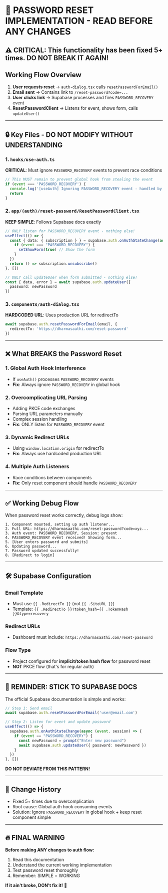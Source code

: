 # 🚨 PASSWORD RESET IMPLEMENTATION - READ BEFORE ANY CHANGES

## ⚠️ CRITICAL: This functionality has been fixed 5+ times. DO NOT BREAK IT AGAIN!

## Working Flow Overview
1. **User requests reset** → `auth-dialog.tsx` calls `resetPasswordForEmail()`
2. **Email sent** → Contains link to `/reset-password?code=...`
3. **User clicks link** → Supabase processes and fires `PASSWORD_RECOVERY` event
4. **ResetPasswordClient** → Listens for event, shows form, calls `updateUser()`

---

## 🔒 Key Files - DO NOT MODIFY WITHOUT UNDERSTANDING

### 1. `hooks/use-auth.ts`
**CRITICAL**: Must ignore `PASSWORD_RECOVERY` events to prevent race conditions

```typescript
// This MUST remain to prevent global hook from stealing the event
if (event === 'PASSWORD_RECOVERY') {
  console.log('[useAuth] Ignoring PASSWORD_RECOVERY event - handled by reset page')
  return
}
```

### 2. `app/(auth)/reset-password/ResetPasswordClient.tsx`
**KEEP SIMPLE**: Follows Supabase docs exactly

```typescript
// ONLY listen for PASSWORD_RECOVERY event - nothing else!
useEffect(() => {
  const { data: { subscription } } = supabase.auth.onAuthStateChange(async (event, session) => {
    if (event === "PASSWORD_RECOVERY") {
      setShowForm(true) // Show the form
    }
  })
  return () => subscription.unsubscribe()
}, [])

// ONLY call updateUser when form submitted - nothing else!
const { data, error } = await supabase.auth.updateUser({
  password: newPassword
})
```

### 3. `components/auth-dialog.tsx`
**HARDCODED URL**: Uses production URL for redirectTo

```typescript
await supabase.auth.resetPasswordForEmail(email, { 
  redirectTo: 'https://dharmasaathi.com/reset-password' 
})
```

---

## ❌ What BREAKS the Password Reset

### 1. **Global Auth Hook Interference**
- If `useAuth()` processes `PASSWORD_RECOVERY` events
- **Fix**: Always ignore `PASSWORD_RECOVERY` in global hook

### 2. **Overcomplicating URL Parsing**
- Adding PKCE code exchanges
- Parsing URL parameters manually
- Complex session handling
- **Fix**: ONLY listen for `PASSWORD_RECOVERY` event

### 3. **Dynamic Redirect URLs**
- Using `window.location.origin` for redirectTo
- **Fix**: Always use hardcoded production URL

### 4. **Multiple Auth Listeners**
- Race conditions between components
- **Fix**: Only reset component should handle `PASSWORD_RECOVERY`

---

## ✅ Working Debug Flow

When password reset works correctly, debug logs show:
```
1. Component mounted, setting up auth listener...
2. Full URL: https://dharmasaathi.com/reset-password?code=xyz...
3. Auth event: PASSWORD_RECOVERY, Session: present
4. PASSWORD_RECOVERY event received! Showing form...
5. [User enters password and submits]
6. Updating password...
7. Password updated successfully!
8. [Redirect to login]
```

---

## 🛠 Supabase Configuration

### Email Template
- Must use `{{ .RedirectTo }}` (not `{{ .SiteURL }}`)
- Template: `{{ .RedirectTo }}?token_hash={{ .TokenHash }}&type=recovery`

### Redirect URLs
- Dashboard must include: `https://dharmasaathi.com/reset-password`

### Flow Type
- Project configured for **implicit/token hash flow** for password reset
- **NOT** PKCE flow (that's for regular auth)

---

## 🚨 REMINDER: STICK TO SUPABASE DOCS

The official Supabase documentation is simple and works:

```typescript
// Step 1: Send email
await supabase.auth.resetPasswordForEmail('user@email.com')

// Step 2: Listen for event and update password
useEffect(() => {
  supabase.auth.onAuthStateChange(async (event, session) => {
    if (event == "PASSWORD_RECOVERY") {
      const newPassword = prompt("Enter new password")
      await supabase.auth.updateUser({ password: newPassword })
    }
  })
}, [])
```

**DO NOT DEVIATE FROM THIS PATTERN!**

---

## 📝 Change History
- Fixed 5+ times due to overcomplication
- Root cause: Global auth hook consuming events
- Solution: Ignore `PASSWORD_RECOVERY` in global hook + keep reset component simple

---

## 🔥 FINAL WARNING
**Before making ANY changes to auth flow:**
1. Read this documentation
2. Understand the current working implementation
3. Test password reset thoroughly
4. Remember: SIMPLE = WORKING

**If it ain't broke, DON't fix it!** 🙏 